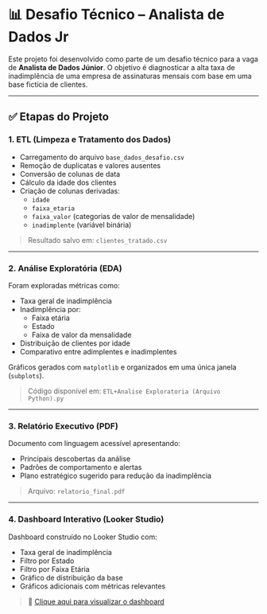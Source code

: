 # 📊 Desafio Técnico – Analista de Dados Jr

Este projeto foi desenvolvido como parte de um desafio técnico para a vaga de **Analista de Dados Júnior**. O objetivo é diagnosticar a alta taxa de inadimplência de uma empresa de assinaturas mensais com base em uma base fictícia de clientes.

---

## ✅ Etapas do Projeto

### 1. **ETL (Limpeza e Tratamento dos Dados)**
- Carregamento do arquivo `base_dados_desafio.csv`
- Remoção de duplicatas e valores ausentes
- Conversão de colunas de data
- Cálculo da idade dos clientes
- Criação de colunas derivadas:
  - `idade`
  - `faixa_etaria`
  - `faixa_valor` (categorias de valor de mensalidade)
  - `inadimplente` (variável binária)

> Resultado salvo em: `clientes_tratado.csv`

---

### 2. **Análise Exploratória (EDA)**
Foram exploradas métricas como:

- Taxa geral de inadimplência
- Inadimplência por:
  - Faixa etária
  - Estado
  - Faixa de valor da mensalidade
- Distribuição de clientes por idade
- Comparativo entre adimplentes e inadimplentes

Gráficos gerados com `matplotlib` e organizados em uma única janela (`subplots`).

> Código disponível em: `ETL+Analise Exploratoria (Arquivo Python).py`

---

### 3. **Relatório Executivo (PDF)**
Documento com linguagem acessível apresentando:

- Principais descobertas da análise
- Padrões de comportamento e alertas
- Plano estratégico sugerido para redução da inadimplência

> Arquivo: `relatorio_final.pdf`

---

### 4. **Dashboard Interativo (Looker Studio)**
Dashboard construído no Looker Studio com:

- Taxa geral de inadimplência
- Filtro por Estado
- Filtro por Faixa Etária
- Gráfico de distribuição da base
- Gráficos adicionais com métricas relevantes

> 🔗 [Clique aqui para visualizar o dashboard](https://lookerstudio.google.com/s/t4P213IoPzc)



